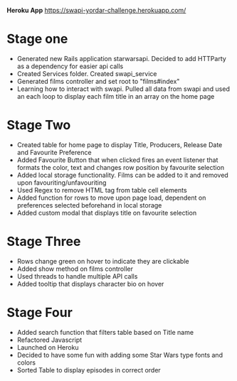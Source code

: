 **Heroku App** https://swapi-yordar-challenge.herokuapp.com/
# Stage one

- Generated new Rails application starwarsapi. Decided to add HTTParty as a dependency for easier api calls
- Created Services folder. Created swapi_service
- Generated films controller and set root to "films#index"
- Learning how to interact with swapi. Pulled all data from swapi and used an each loop to display each film title in an array on the home page

# Stage Two 
- Created table for home page to display Title, Producers, Release Date and Favourite Preference
- Added Favourite Button that when clicked fires an event listener that formats the color, text and changes row position by favourite selection
- Added local storage functionality. Films can be added to it and removed upon favouriting/unfavouriting
- Used Regex to remove HTML tag from table cell elements
- Added function for rows to move upon page load, dependent on preferences selected beforehand in local storage
- Added custom modal that displays title on favourite selection

# Stage Three
- Rows change green on hover to indicate they are clickable
- Added show method on films controller
- Used threads to handle multiple API calls
- Added tooltip that displays character bio on hover

# Stage Four 
- Added search function that filters table based on Title name
- Refactored Javascript
- Launched on Heroku
- Decided to have some fun with adding some Star Wars type fonts and colors
- Sorted Table to display episodes in correct order
